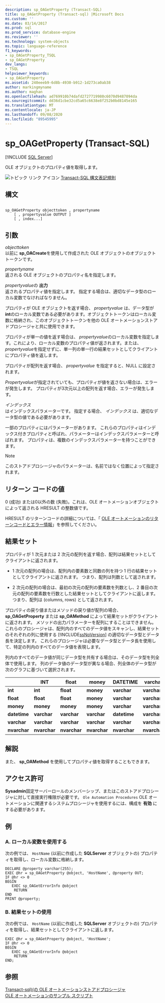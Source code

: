```yaml
---
description: sp_OAGetProperty (Transact-SQL)
title: sp_OAGetProperty (Transact-sql) |Microsoft Docs
ms.custom: ''
ms.date: 03/14/2017
ms.prod: sql
ms.prod_service: database-engine
ms.reviewer: ''
ms.technology: system-objects
ms.topic: language-reference
f1_keywords:
- sp_OAGetProperty_TSQL
- sp_OAGetProperty
dev_langs:
- TSQL
helpviewer_keywords:
- sp_OAGetProperty
ms.assetid: 240eeeb9-6d8b-4930-b912-1d273ca0ab38
author: markingmyname
ms.author: maghan
ms.openlocfilehash: ad769910b74dafd2727719980c6070d9487094da
ms.sourcegitcommit: dd36d1cbe32cd5a65c6638e8f252b0bd8145e165
ms.translationtype: MT
ms.contentlocale: ja-JP
ms.lasthandoff: 09/08/2020
ms.locfileid: "89545995"
---
```

# <a name="sp_oagetproperty-transact-sql"></a>sp_OAGetProperty (Transact-SQL)
[!INCLUDE [SQL Server](../../includes/applies-to-version/sqlserver.md)]

  OLE オブジェクトのプロパティ値を取得します。  
  
 ![トピック リンク アイコン](../../database-engine/configure-windows/media/topic-link.gif "トピック リンク アイコン") [Transact-SQL 構文表記規則](../../t-sql/language-elements/transact-sql-syntax-conventions-transact-sql.md)  
  
## <a name="syntax"></a>構文  
  
```  
  
sp_OAGetProperty objecttoken , propertyname   
    [ , propertyvalue OUTPUT ]  
    [ , index...]   
```  
  
## <a name="arguments"></a>引数  
 *objecttoken*  
 以前に **sp_OACreate**を使用して作成された OLE オブジェクトのオブジェクトトークンです。  
  
 *propertyname*  
 返される OLE オブジェクトのプロパティ名を指定します。  
  
 *propertyvalue*の **出力**  
 返されるプロパティ値を指定します。 指定する場合は、適切なデータ型のローカル変数でなければなりません。  
  
 プロパティが OLE オブジェクトを返す場合、 *propertyvalue* は、データ型が **int**のローカル変数である必要があります。オブジェクトトークンはローカル変数に格納され、このオブジェクトトークンを他の OLE オートメーションストアドプロシージャと共に使用できます。  
  
 プロパティが単一の値を返す場合は、 *propertyvalue*のローカル変数を指定します。これにより、ローカル変数のプロパティ値が返されます。または、 *propertyvalue*を指定せずに、単一列の単一行の結果セットとしてクライアントにプロパティ値を返します。  
  
 プロパティが配列を返す場合、 *propertyvalue* を指定すると、NULL に設定されます。  
  
 *Propertyvalue*が指定されていても、プロパティが値を返さない場合は、エラーが発生します。 プロパティが3次元以上の配列を返す場合、エラーが発生します。  
  
 *インデックス*  
 はインデックスパラメーターです。 指定する場合、 *インデックス* は、適切なデータ型の値である必要があります。  
  
 一部のプロパティにはパラメーターがあります。 これらのプロパティはインデックス付きプロパティと呼ばれ、パラメーターはインデックスパラメーターと呼ばれます。 プロパティは、複数のインデックスパラメーターを持つことができます。  
  
> [!NOTE]  
>  このストアドプロシージャのパラメーターは、名前ではなく位置によって指定されます。  
  
## <a name="return-code-values"></a>リターン コードの値  
 0 (成功) または0以外の数 (失敗)。これは、OLE オートメーションオブジェクトによって返される HRESULT の整数値です。  
  
 HRESULT のリターンコードの詳細については、「 [OLE オートメーションのリターンコードとエラー情報](../../relational-databases/stored-procedures/ole-automation-return-codes-and-error-information.md)」を参照してください。  
  
## <a name="result-sets"></a>結果セット  
 プロパティが 1 次元または 2 次元の配列を返す場合、配列は結果セットとしてクライアントに返されます。  
  
-   1 次元の配列の場合は、配列内の要素数と同数の列を持つ 1 行の結果セットとしてクライアントに返されます。 つまり、配列は列数として返されます。  
  
-   2 次元の配列の場合は、最初の次元の配列の要素数を列数とし、2 番目の次元の配列の要素数を行数とした結果セットとしてクライアントに返します。 つまり、配列は (columns, rows) として返されます。  
  
 プロパティの戻り値またはメソッドの戻り値が配列の場合、 **sp_OAGetProperty** または **sp_OAMethod** によって結果セットがクライアントに返されます。 メソッドの出力パラメーターを配列にすることはできません。これらのプロシージャは、配列内のすべてのデータ値をスキャンし、結果セットのそれぞれの列に使用する [!INCLUDE[ssNoVersion](../../includes/ssnoversion-md.md)] の適切なデータ型とデータ長を決定します。 これらのプロシージャは必要なデータ型とデータ長を使用して、特定の列内のすべてのデータ値を表現します。  
  
 列内のすべてのデータ値が同じデータ型を共有する場合は、そのデータ型を列全体で使用します。 列のデータ値のデータ型が異なる場合、列全体のデータ型が次のグラフに基づいて選択されます。  
  
||INT|float|money|DATETIME|varchar|nvarchar|  
|------|---------|-----------|-----------|--------------|-------------|--------------|  
|**int**|**int**|**float**|**money**|**varchar**|**varchar**|**nvarchar**|  
|**float**|**float**|**float**|**money**|**varchar**|**varchar**|**nvarchar**|  
|**money**|**money**|**money**|**money**|**varchar**|**varchar**|**nvarchar**|  
|**datetime**|**varchar**|**varchar**|**varchar**|**datetime**|**varchar**|**nvarchar**|  
|**varchar**|**varchar**|**varchar**|**varchar**|**varchar**|**varchar**|**nvarchar**|  
|**nvarchar**|**nvarchar**|**nvarchar**|**nvarchar**|**nvarchar**|**nvarchar**|**nvarchar**|  
  
## <a name="remarks"></a>解説  
 また、 **sp_OAMethod** を使用してプロパティ値を取得することもできます。  
  
## <a name="permissions"></a>アクセス許可  
 **Sysadmin**固定サーバーロールのメンバーシップ、またはこのストアドプロシージャに対して直接実行権限が必要です。 `Ole Automation Procedures` OLE オートメーションに関連するシステムプロシージャを使用するには、構成を **有効** にする必要があります。  
  
## <a name="examples"></a>例  
  
### <a name="a-using-a-local-variable"></a>A. ローカル変数を使用する  
 次の例では、 `HostName` (以前に作成した **SQLServer** オブジェクトの) プロパティを取得し、ローカル変数に格納します。  
  
```  
DECLARE @property varchar(255);  
EXEC @hr = sp_OAGetProperty @object, 'HostName', @property OUT;  
IF @hr <> 0  
BEGIN  
   EXEC sp_OAGetErrorInfo @object  
    RETURN  
END  
PRINT @property;  
```  
  
### <a name="b-using-a-result-set"></a>B. 結果セットの使用  
 次の例では、 `HostName` (以前に作成した **SQLServer** オブジェクトの) プロパティを取得し、結果セットとしてクライアントに返します。  
  
```  
EXEC @hr = sp_OAGetProperty @object, 'HostName';  
IF @hr <> 0  
BEGIN  
   EXEC sp_OAGetErrorInfo @object  
    RETURN  
END;  
```  
  
## <a name="see-also"></a>参照  
 [Transact-sql&#41;&#40;の OLE オートメーションストアドプロシージャ ](../../relational-databases/system-stored-procedures/ole-automation-stored-procedures-transact-sql.md)   
 [OLE オートメーションのサンプル スクリプト](../../relational-databases/stored-procedures/ole-automation-sample-script.md)  
  
  
